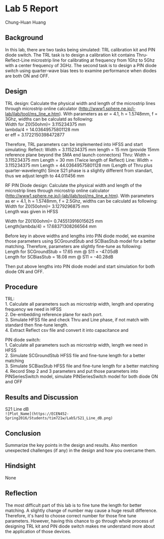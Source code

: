 # Lab 5 Report
Chung-Huan Huang 

## Background
In this lab, there are two tasks being simulated: TRL calibration kit and PIN diode switch. The TRL task is to design a calibration kit contains Thru-Reflect-Line microstrip line for calibrating at frequency from 1Ghz to 5Ghz with a center frequency of 3GHz. The second task is to design a PIN diode switch using quarter-wave bias tees to examine performance when diodes are both ON and OFF.

## Design
TRL design:
Calculate the physical width and length of the microstrip lines through microstrip online calculator (http://www1.sphere.ne.jp/i-lab/ilab/tool/ms_line_e.htm). With parameters as er = 4.1, h = 1.5748mm, f = 3Ghz, widths can be calculatd as following: <br>
  Width for Z0(50ohm)= 3.115234375 mm <br>
  lambda/4 = 14.03649575801128 mm<br>
  er eff   = 3.1722150398472877 <br>

Therefore, TRL parameters can be implemented into HFSS and start simulating:
Reflect: Width = 3.115234375 mm 
	 length = 15 mm (provide 15mm reference plane beyond the SMA end launch connectors)
Thru: Width = 3.115234375 mm 
      Length = 30 mm (Twice length of Reflect)
Line: Width = 3.115234375 mm 
      Length = 44.03649575801128 mm (Length of Thru plus quarter-wavelength)
Since S21 phase is a slightly different from standart, thus we adjust length to 44.011456 mm

RF PIN Diode design:
Calculate the physical width and length of the microstrip lines through microstrip online calculator (http://www1.sphere.ne.jp/i-lab/ilab/tool/ms_line_e.htm). With parameters as er = 4.1, h = 1.5748mm, f = 2.5Ghz, widths can be calculatd as following: <br>
  Width for Z0(50ohm)= 3.1279296875 mm <br>
  Length was given in HFSS<br>

  Width for Z0(100ohm)= 0.745513916015625 mm <br>
  Length(lambda/4) = 17.68371308266564 mm <br>

Before key in above widths and lengths into PIN diode model, we examine those parameters using SCGroundStub and SCBiasStub model for a better matching. Therefore, parameters are slightly fine-tune as following:<br>
  Length for SCGroundStub = 17.65 mm @   S11 = -47.05dB <br>
  Length for SCBiasStub = 18.08 mm @   S11 = -40.28dB <br>

Then put above lengths into PIN diode model and start simulation for both diode ON and OFF.<br>


## Procedure
TRL:<br>
	1. Calculate all parameters such as microstrip width, length and operating frequency we need in HFSS <br>
	2. De-embedding reference plane for each port.<br>
	3. Simulate HFSS file and check Thru and Line phase, if not match with standard then fine-tune length.<br>
	4. Extract Reflect csv file and convert it into capacitance and <br>

PIN diode switch:<br>
	1. Calculate all parameters such as microstrip width, length we need in HFSS <br>
	2. Simulate SCGroundStub HFSS file and fine-tune length for a better matching <br>
	3. Simulate SCBiasStub HFSS file and fine-tune length for a better matching <br>
	4. Record Step 2 and 3 parameters and put those parameters into PINSeriesSwitch model, simulate PINSeriesSwitch model for both diode ON and OFF <br>

## Results and Discussion
S21 Line dB<br>
`![Plot_Name](https://ECEN452-Spring2016/Students/tim721w/Lab5/S21_Line_dB.png)` <br>


## Conclusion
Summarize the key points in the design and results. Also mention unexpected challenges (if any) in the design and how you overcame them. 

## Hindsight
None

## Reflection
The most difficult part of this lab is to fine tune the length for better matching. A slightly change of number may cause a huge result difference. Therefore, it's hard to choose correct number for those fine tune parameters. However, having this chance to go through whole process of designing TRL kit and PIN diode switch makes me understand more about the application of those devices. 
